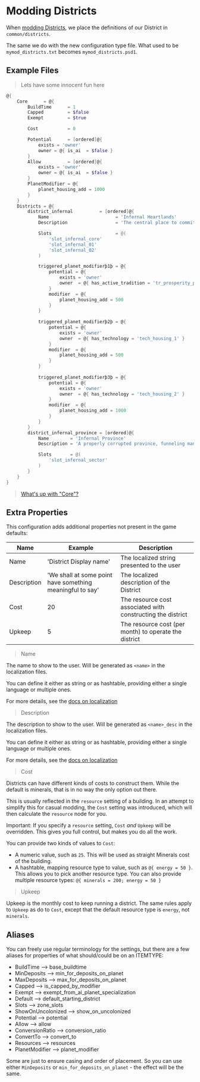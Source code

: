 ﻿# Modding Districts

When [modding Districts](https://stellaris.paradoxwikis.com/District_modding), we place the definitions of our District in `common/districts`.

The same we do with the new configuration type file.
What used to be `mymod_districts.txt` becomes `mymod_districts.psd1`.

## Example Files

> Lets have some innocent fun here

```powershell
@{
    Core      = @{
        BuildTime      = 1
        Capped         = $false
        Exempt         = $true

        Cost           = 0

        Potential      = [ordered]@{
            exists = 'owner'
            owner = @{ is_ai  = $false }
        }
        Allow          = [ordered]@{
            exists = 'owner'
            owner = @{ is_ai  = $false }
        }
        PlanetModifier = @{
            planet_housing_add = 1000
        }
    }
    Districts = @{
        district_infernal          = [ordered]@{
            Name                         = 'Infernal Heartlands'
            Description                  = 'The central place to commit unspeakable atrocities.'

            Slots                        = @(
                'slot_infernal_core'
                'slot_infernal_01'
                'slot_infernal_02'
            )

            triggered_planet_modifierþ1þ = @{
                potential = @{
                    exists = 'owner'
                    owner  = @{ has_active_tradition = 'tr_prosperity_public_works' }
                }
                modifier  = @{
                    planet_housing_add = 500
                }
            }
        
            triggered_planet_modifierþ2þ = @{
                potential = @{
                    exists = 'owner'
                    owner  = @{ has_technology = 'tech_housing_1' }
                }
                modifier  = @{
                    planet_housing_add = 500
                }
            }
        
            triggered_planet_modifierþ3þ = @{
                potential = @{
                    exists = 'owner'
                    owner  = @{ has_technology = 'tech_housing_2' }
                }
                modifier  = @{
                    planet_housing_add = 1000
                }
            }
        }
        district_infernal_province = [ordered]@{
            Name        = 'Infernal Province'
            Description = 'A properly corrupted province, funneling mana, slaves and virgins to the Heartlands'

            Slots       = @(
                'slot_infernal_sector'
            )
        }
    }
}
```

> [What's up with "Core"?](../general/core.md)

## Extra Properties

This configuration adds additional properties not present in the game defaults:

|Name|Example|Description|
|---|---|---|
|Name|'District Display name'|The localized string presented to the user|
|Description|'We shall at some point have something meaningful to say'|The localized description of the District|
|Cost|20|The resource cost associated with constructing the district|
|Upkeep|5|The resource cost (per month) to operate the district|

> Name

The name to show to the user.
Will be generated as `<name>` in the localization files.

You can define it either as string or as hashtable, providing either a single language or multiple ones.

For more details, see the [docs on localization](../general/localization.md)

> Description

The description to show to the user.
Will be generated as `<name>_desc` in the localization files.

You can define it either as string or as hashtable, providing either a single language or multiple ones.

For more details, see the [docs on localization](../general/localization.md)

> Cost

Districts can have different kinds of costs to construct them.
While the default is minerals, that is in no way the only option out there.

This is usually reflected in the `resource` setting of a building.
In an attempt to simplify this for casual modding, the `Cost` setting was introduced, which will then calculate the `resource` node for you.

Important: If you specify a `resource` setting, `Cost` _and_ `Upkeep` will be overridden.
This gives you full control, but makes you do all the work.

You can provide two kinds of values to `Cost`:

+ A numeric value, such as `25`. This will be used as straight Minerals cost of the building.
+ A hashtable, mapping resource type to value, such as `@{ energy = 50 }`. This allows you to pick another resource type. You can also provide multiple resource types: `@{ minerals = 200; energy = 50 }`

> Upkeep

Upkeep is the monthly cost to keep running a district.
The same rules apply to `Upkeep` as do to `Cost`, except that the default resource type is `energy`, not `minerals`.

## Aliases

You can freely use regular terminology for the settings, but there are a few aliases for properties of what should/could be on an ITEMTYPE:

+ BuildTime --> base_buildtime
+ MinDeposits --> min_for_deposits_on_planet
+ MaxDeposits --> max_for_deposits_on_planet
+ Capped --> is_capped_by_modifier
+ Exempt --> exempt_from_ai_planet_specialization
+ Default --> default_starting_district
+ Slots --> zone_slots
+ ShowOnUncolonized --> show_on_uncolonized
+ Potential --> potential
+ Allow --> allow
+ ConversionRatio --> conversion_ratio
+ ConvertTo --> convert_to
+ Resources --> resources
+ PlanetModifier --> planet_modifier

Some are just to ensure casing and order of placement.
So you can use either `MinDeposits` or `min_for_deposits_on_planet` - the effect will be the same.

